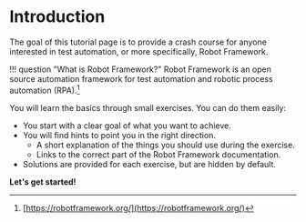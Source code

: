 # Introduction

The goal of this tutorial page is to provide a crash course for anyone interested in test automation, or more specifically, Robot Framework.

!!! question "What is Robot Framework?"
    Robot Framework is an open source automation framework for test automation and robotic process automation (RPA).[^1]

You will learn the basics through small exercises. You can do them easily:

* You start with a clear goal of what you want to achieve.
* You will find hints to point you in the right direction.
    * A short explanation of the things you should use during the exercise.
    * Links to the correct part of the Robot Framework documentation.
* Solutions are provided for each exercise, but are hidden by default.

**Let's get started!**

[^1]: [https://robotframework.org/](https://robotframework.org/)
